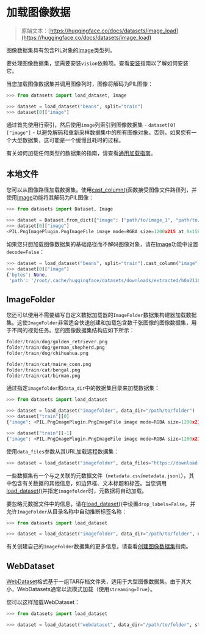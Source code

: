 # 加载图像数据

> 原始文本：[https://huggingface.co/docs/datasets/image_load](https://huggingface.co/docs/datasets/image_load)

图像数据集具有包含PIL对象的[Image](/docs/datasets/v2.17.0/en/package_reference/main_classes#datasets.Image)类型列。

要处理图像数据集，您需要安装`vision`依赖项。查看[安装](./installation#vision)指南以了解如何安装它。

当您加载图像数据集并调用图像列时，图像将解码为PIL图像：

```py
>>> from datasets import load_dataset, Image

>>> dataset = load_dataset("beans", split="train")
>>> dataset[0]["image"]
```

通过首先使用行索引，然后使用`image`列索引到图像数据集 - `dataset[0]["image"]` - 以避免解码和重新采样数据集中的所有图像对象。否则，如果您有一个大型数据集，这可能是一个缓慢且耗时的过程。

有关如何加载任何类型的数据集的指南，请查看[通用加载指南](./loading)。

## 本地文件

您可以从图像路径加载数据集。使用[cast_column()](/docs/datasets/v2.17.0/en/package_reference/main_classes#datasets.Dataset.cast_column)函数接受图像文件路径列，并使用[Image](/docs/datasets/v2.17.0/en/package_reference/main_classes#datasets.Image)功能将其解码为PIL图像：

```py
>>> from datasets import Dataset, Image

>>> dataset = Dataset.from_dict({"image": ["path/to/image_1", "path/to/image_2", ..., "path/to/image_n"]}).cast_column("image", Image())
>>> dataset[0]["image"]
<PIL.PngImagePlugin.PngImageFile image mode=RGBA size=1200x215 at 0x15E6D7160>]
```

如果您只想加载图像数据集的基础路径而不解码图像对象，请在[Image](/docs/datasets/v2.17.0/en/package_reference/main_classes#datasets.Image)功能中设置`decode=False`：

```py
>>> dataset = load_dataset("beans", split="train").cast_column("image", Image(decode=False))
>>> dataset[0]["image"]
{'bytes': None,
 'path': '/root/.cache/huggingface/datasets/downloads/extracted/b0a21163f78769a2cf11f58dfc767fb458fc7cea5c05dccc0144a2c0f0bc1292/train/bean_rust/bean_rust_train.29.jpg'}
```

## ImageFolder

您还可以使用不需要编写自定义数据加载器的`ImageFolder`数据集构建器加载数据集。这使`ImageFolder`非常适合快速创建和加载包含数千张图像的图像数据集，用于不同的视觉任务。您的图像数据集结构应如下所示：

```py
folder/train/dog/golden_retriever.png
folder/train/dog/german_shepherd.png
folder/train/dog/chihuahua.png

folder/train/cat/maine_coon.png
folder/train/cat/bengal.png
folder/train/cat/birman.png
```

通过指定`imagefolder`和`data_dir`中的数据集目录来加载数据集：

```py
>>> from datasets import load_dataset

>>> dataset = load_dataset("imagefolder", data_dir="/path/to/folder")
>>> dataset["train"][0]
{"image": <PIL.PngImagePlugin.PngImageFile image mode=RGBA size=1200x215 at 0x15E6D7160>, "label": 0}

>>> dataset["train"][-1]
{"image": <PIL.PngImagePlugin.PngImageFile image mode=RGBA size=1200x215 at 0x15E8DAD30>, "label": 1}
```

使用`data_files`参数从其URL加载远程数据集：

```py
>>> dataset = load_dataset("imagefolder", data_files="https://download.microsoft.com/download/3/E/1/3E1C3F21-ECDB-4869-8368-6DEBA77B919F/kagglecatsanddogs_3367a.zip", split="train")
```

一些数据集有一个与之关联的元数据文件（`metadata.csv`/`metadata.jsonl`），其中包含有关数据的其他信息，如边界框、文本标题和标签。当您调用[load_dataset()](/docs/datasets/v2.17.0/en/package_reference/loading_methods#datasets.load_dataset)并指定`imagefolder`时，元数据将自动加载。

要忽略元数据文件中的信息，请在[load_dataset()](/docs/datasets/v2.17.0/en/package_reference/loading_methods#datasets.load_dataset)中设置`drop_labels=False`，并允许`ImageFolder`从目录名称中自动推断标签名称：

```py
>>> from datasets import load_dataset

>>> dataset = load_dataset("imagefolder", data_dir="/path/to/folder", drop_labels=False)
```

有关创建自己的`ImageFolder`数据集的更多信息，请查看[创建图像数据集](./image_dataset)指南。

## WebDataset

[WebDataset](https://github.com/webdataset/webdataset)格式基于一组TAR存档文件夹，适用于大型图像数据集。由于其大小，WebDatasets通常以流模式加载（使用`streaming=True`）。

您可以这样加载WebDataset：

```py
>>> from datasets import load_dataset

>>> dataset = load_dataset("webdataset", data_dir="/path/to/folder", streaming=True)
```
